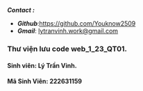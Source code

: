 ___**Contact :**___
- ___Github___:<https://github.com/Youknow2509>
- ___Gmail___: <lytranvinh.work@gmail.com>

 

### Thư viện lưu code web_1_23_QT01.
#### Sinh viên: Lý Trần Vinh.
#### Mã Sinh Viên: 222631159